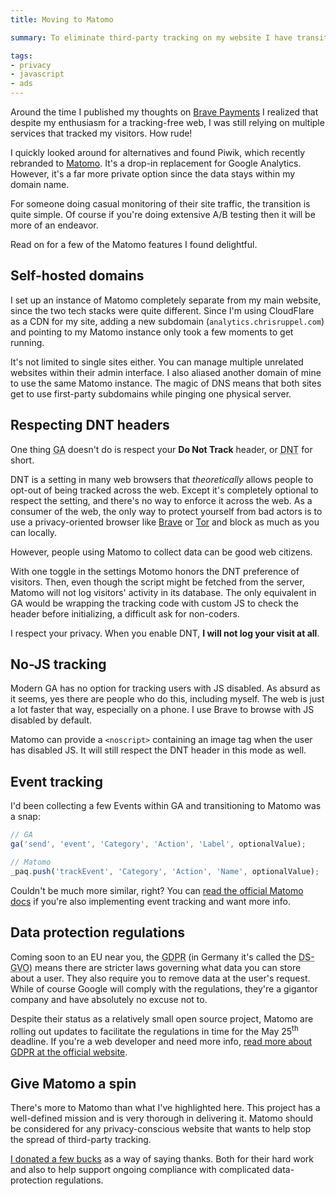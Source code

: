```yaml
---
title: Moving to Matomo

summary: To eliminate third-party tracking on my website I have transitioned off Google Analytics and am now using Matomo.

tags:
- privacy
- javascript
- ads
---
```


Around the time I published my thoughts on [Brave Payments](/blog/brave-payments/) I realized that despite my enthusiasm for a tracking-free web, I was still relying on multiple services that tracked my visitors. How rude!

I quickly looked around for alternatives and found Piwik, which recently rebranded to [Matomo](https://matomo.org). It's a drop-in replacement for Google Analytics. However, it's a far more private option since the data stays within my domain name.

For someone doing casual monitoring of their site traffic, the transition is quite simple. Of course if you're doing extensive A/B testing then it will be more of an endeavor.

Read on for a few of the Matomo features I found delightful.

## Self-hosted domains

I set up an instance of Matomo completely separate from my main website, since the two tech stacks were quite different. Since I'm using CloudFlare as a CDN for my site, adding a new subdomain (`analytics.chrisruppel.com`) and pointing to my Matomo instance only took a few moments to get running.

It's not limited to single sites either. You can manage multiple unrelated websites within their admin interface. I also aliased another domain of mine to use the same Matomo instance. The magic of DNS means that both sites get to use first-party subdomains while pinging one physical server.

## Respecting DNT headers

One thing <abbr title="Google Analytics">GA</abbr> doesn't do is respect your **Do Not Track** header, or <abbr title="Do Not Track">DNT</abbr> for short.

DNT is a setting in many web browsers that _theoretically_ allows people to opt-out of being tracked across the web. Except it's completely optional to respect the setting, and there's no way to enforce it across the web. As a consumer of the web, the only way to protect yourself from bad actors is to use a privacy-oriented browser like [Brave](https://brave.com) or [Tor](https://www.torproject.org) and block as much as you can locally.

However, people using Matomo to collect data can be good web citizens.

With one toggle in the settings Motomo honors the DNT preference of visitors. Then, even though the script might be fetched from the server, Matomo will not log visitors' activity in its database. The only equivalent in GA would be wrapping the tracking code with custom JS to check the header before initializing, a difficult ask for non-coders.

<aside class="info">
  <p>I respect your privacy. When you enable DNT, <strong>I will not log your visit at all</strong>.</p>
</aside>

## No-JS tracking

Modern GA has no option for tracking users with JS disabled. As absurd as it seems, yes there are people who do this, including myself. The web is just a lot faster that way, especially on a phone. I use Brave to browse with JS disabled by default.

Matomo can provide a `<noscript>` containing an image tag when the user has disabled JS. It will still respect the DNT header in this mode as well.

## Event tracking

I'd been collecting a few Events within GA and transitioning to Matomo was a snap:

```js
// GA
ga('send', 'event', 'Category', 'Action', 'Label', optionalValue);

// Matomo
_paq.push('trackEvent', 'Category', 'Action', 'Name', optionalValue);
```

Couldn't be much more similar, right? You can [read the official Matomo docs](https://matomo.org/docs/event-tracking/) if you're also implementing event tracking and want more info.

## Data protection regulations

Coming soon to an EU near you, the <abbr title="General Data Protection Regulation">GDPR</abbr> (in Germany it's called the <abbr lang="de" title="Datenschutz-Grundverordnung">DS-GVO</abbr>) means there are stricter laws governing what data you can store about a user. They also require you to remove data at the user's request. While of course Google will comply with the regulations, they're a gigantor company and have absolutely no excuse not to.

Despite their status as a relatively small open source project, Matomo are rolling out updates to facilitate the regulations in time for the May 25<sup>th</sup> deadline. If you're a web developer and need more info, [read more about GDPR at the official website](https://www.eugdpr.org).

## Give Matomo a spin

There's more to Matomo than what I've highlighted here. This project has a well-defined mission and is very thorough in delivering it. Matomo should be considered for any privacy-conscious website that wants to help stop the spread of third-party tracking.

[I donated a few bucks](https://matomo.org/donate/) as a way of saying thanks. Both for their hard work and also to help support ongoing compliance with complicated data-protection regulations.
